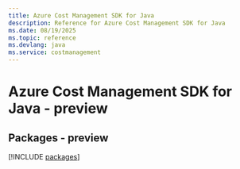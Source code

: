 ```yaml
---
title: Azure Cost Management SDK for Java
description: Reference for Azure Cost Management SDK for Java
ms.date: 08/19/2025
ms.topic: reference
ms.devlang: java
ms.service: costmanagement
---
```

# Azure Cost Management SDK for Java - preview
## Packages - preview
[!INCLUDE [packages](cost-management-index.md)]